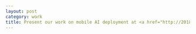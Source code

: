 ```yaml
---
layout: post
category: work
title: Present our work on mobile AI deployment at <a href="http://2018.tlc.ivweb.io/">Tencent TLC 2018</a>.
---
```

